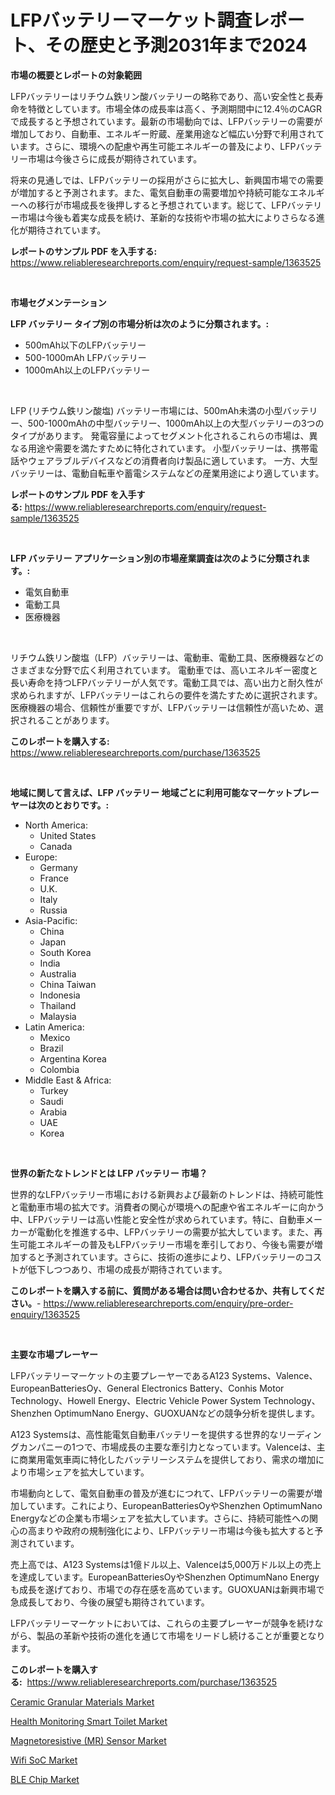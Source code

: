 <p><h1>LFPバッテリーマーケット調査レポート、その歴史と予測2031年まで2024</h1></p><p><strong>市場の概要とレポートの対象範囲</strong></p>
<p><p>LFPバッテリーはリチウム鉄リン酸バッテリーの略称であり、高い安全性と長寿命を特徴としています。市場全体の成長率は高く、予測期間中に12.4％のCAGRで成長すると予想されています。最新の市場動向では、LFPバッテリーの需要が増加しており、自動車、エネルギー貯蔵、産業用途など幅広い分野で利用されています。さらに、環境への配慮や再生可能エネルギーの普及により、LFPバッテリー市場は今後さらに成長が期待されています。</p><p>将来の見通しでは、LFPバッテリーの採用がさらに拡大し、新興国市場での需要が増加すると予測されます。また、電気自動車の需要増加や持続可能なエネルギーへの移行が市場成長を後押しすると予想されています。総じて、LFPバッテリー市場は今後も着実な成長を続け、革新的な技術や市場の拡大によりさらなる進化が期待されています。</p></p>
<p><strong>レポートのサンプル PDF を入手する:</strong> <a href="https://www.reliableresearchreports.com/enquiry/request-sample/1363525">https://www.reliableresearchreports.com/enquiry/request-sample/1363525</a></p>
<p>&nbsp;</p>
<p><strong>市場セグメンテーション</strong></p>
<p><strong>LFP バッテリー タイプ別の市場分析は次のように分類されます。:</strong></p>
<p><ul><li>500mAh以下のLFPバッテリー</li><li>500-1000mAh LFPバッテリー</li><li>1000mAh以上のLFPバッテリー</li></ul></p>
<p>&nbsp;</p>
<p><p>LFP (リチウム鉄リン酸塩) バッテリー市場には、500mAh未満の小型バッテリー、500-1000mAhの中型バッテリー、1000mAh以上の大型バッテリーの3つのタイプがあります。 発電容量によってセグメント化されるこれらの市場は、異なる用途や需要を満たすために特化されています。 小型バッテリーは、携帯電話やウェアラブルデバイスなどの消費者向け製品に適しています。 一方、大型バッテリーは、電動自転車や蓄電システムなどの産業用途により適しています。</p></p>
<p><strong>レポートのサンプル PDF を入手する:</strong>&nbsp;<a href="https://www.reliableresearchreports.com/enquiry/request-sample/1363525">https://www.reliableresearchreports.com/enquiry/request-sample/1363525</a></p>
<p>&nbsp;</p>
<p><strong> LFP バッテリー アプリケーション別の市場産業調査は次のように分類されます。:</strong></p>
<p><ul><li>電気自動車</li><li>電動工具</li><li>医療機器</li></ul></p>
<p>&nbsp;</p>
<p><p>リチウム鉄リン酸塩（LFP）バッテリーは、電動車、電動工具、医療機器などのさまざまな分野で広く利用されています。 電動車では、高いエネルギー密度と長い寿命を持つLFPバッテリーが人気です。電動工具では、高い出力と耐久性が求められますが、LFPバッテリーはこれらの要件を満たすために選択されます。医療機器の場合、信頼性が重要ですが、LFPバッテリーは信頼性が高いため、選択されることがあります。</p></p>
<p><strong>このレポートを購入する:</strong>&nbsp; <a href="https://www.reliableresearchreports.com/purchase/1363525">https://www.reliableresearchreports.com/purchase/1363525</a></p>
<p>&nbsp;</p>
<p><strong>地域に関して言えば、LFP バッテリー 地域ごとに利用可能なマーケットプレーヤーは次のとおりです。:</strong></p>
<p><ul>
    <li>
        North America:
        <ul>
            <li>United States</li>
            <li>Canada</li>
        </ul>
    </li>
    <li>
        Europe:
        <ul>
            <li>Germany</li>
            <li>France</li>
            <li>U.K.</li>
            <li>Italy</li>
            <li>Russia</li>
        </ul>
    </li>
    <li>
        Asia-Pacific:
        <ul>
            <li>China</li>
            <li>Japan</li>
            <li>South Korea</li>
            <li>India</li>
            <li>Australia</li>
            <li>China Taiwan</li>
            <li>Indonesia</li>
            <li>Thailand</li>
            <li>Malaysia</li>
        </ul>
    </li>
    <li>
        Latin America:
        <ul>
            <li>Mexico</li>
            <li>Brazil</li>
            <li>Argentina Korea</li>
            <li>Colombia</li>
        </ul>
    </li>
    <li>
        Middle East & Africa:
        <ul>
            <li>Turkey</li>
            <li>Saudi</li>
            <li>Arabia</li>
            <li>UAE</li>
            <li>Korea</li>
        </ul>
    </li>
    </ul></p>
<p>&nbsp;</p>
<p><strong>世界の新たなトレンドとは LFP バッテリー 市場？</strong></p>
<p><p>世界的なLFPバッテリー市場における新興および最新のトレンドは、持続可能性と電動車市場の拡大です。消費者の関心が環境への配慮や省エネルギーに向かう中、LFPバッテリーは高い性能と安全性が求められています。特に、自動車メーカーが電動化を推進する中、LFPバッテリーの需要が拡大しています。また、再生可能エネルギーの普及もLFPバッテリー市場を牽引しており、今後も需要が増加すると予測されています。さらに、技術の進歩により、LFPバッテリーのコストが低下しつつあり、市場の成長が期待されています。</p></p>
<p><strong>このレポートを購入する前に、質問がある場合は問い合わせるか、共有してください。</strong>- <a href="https://www.reliableresearchreports.com/enquiry/pre-order-enquiry/1363525">https://www.reliableresearchreports.com/enquiry/pre-order-enquiry/1363525</a></p>
<p>&nbsp;</p>
<p><strong>主要な市場プレーヤー</strong></p>
<p><p>LFPバッテリーマーケットの主要プレーヤーであるA123 Systems、Valence、EuropeanBatteriesOy、General Electronics Battery、Conhis Motor Technology、Howell Energy、Electric Vehicle Power System Technology、Shenzhen OptimumNano Energy、GUOXUANなどの競争分析を提供します。</p><p>A123 Systemsは、高性能電気自動車バッテリーを提供する世界的なリーディングカンパニーの1つで、市場成長の主要な牽引力となっています。Valenceは、主に商業用電気車両に特化したバッテリーシステムを提供しており、需求の増加により市場シェアを拡大しています。</p><p>市場動向として、電気自動車の普及が進むにつれて、LFPバッテリーの需要が増加しています。これにより、EuropeanBatteriesOyやShenzhen OptimumNano Energyなどの企業も市場シェアを拡大しています。さらに、持続可能性への関心の高まりや政府の規制強化により、LFPバッテリー市場は今後も拡大すると予測されています。</p><p>売上高では、A123 Systemsは1億ドル以上、Valenceは5,000万ドル以上の売上を達成しています。EuropeanBatteriesOyやShenzhen OptimumNano Energyも成長を遂げており、市場での存在感を高めています。GUOXUANは新興市場で急成長しており、今後の展望も期待されています。</p><p>LFPバッテリーマーケットにおいては、これらの主要プレーヤーが競争を続けながら、製品の革新や技術の進化を通じて市場をリードし続けることが重要となります。</p></p>
<p><strong>このレポートを購入する:</strong>&nbsp;&nbsp;<a href="https://www.reliableresearchreports.com/purchase/1363525">https://www.reliableresearchreports.com/purchase/1363525</a></p>
<p><p><a href="https://www.linkedin.com/pulse/ceramic-granular-materials-market-provides-comprehensive-analysis-rxiwe?trackingId=uhNpazP4KjkzxdF4iwnKNw%3D%3D">Ceramic Granular Materials Market</a></p><p><a href="https://www.linkedin.com/pulse/health-monitoring-smart-toilet-market-size-focuses-dynamics-fuewe?trackingId=QG9%2FIcUdjncnZPX69x8FNQ%3D%3D">Health Monitoring Smart Toilet Market</a></p><p><a href="https://www.linkedin.com/pulse/magnetoresistive-mr-sensor-market-size-furnishes-valuable-wykbe?trackingId=xidKyxoh0WuCcG6mA8E27w%3D%3D">Magnetoresistive (MR) Sensor Market</a></p><p><a href="https://github.com/lataunyatinikmelvin59ilbd0dv/Market-Research-Report-List-1/blob/main/wifi-soc-market.md">Wifi SoC Market</a></p><p><a href="https://github.com/pgtimber/Market-Research-Report-List-2/blob/main/ble-chip-market.md">BLE Chip Market</a></p></p>